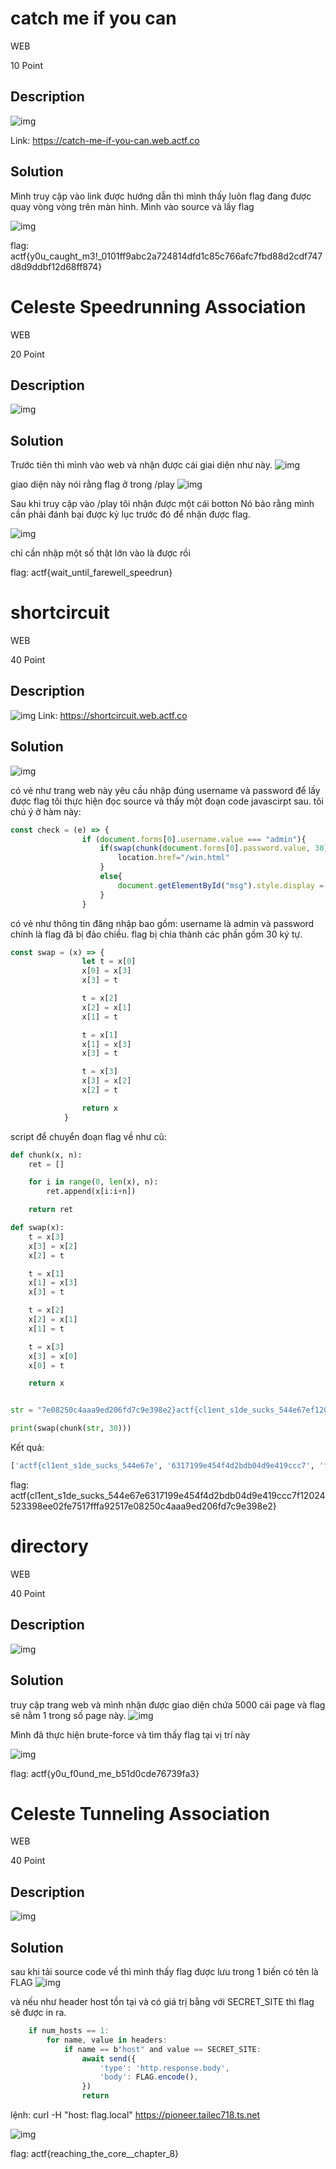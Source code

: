 
# catch me if you can
WEB

10 Point

## Description
![img](./images/1.png)

Link: https://catch-me-if-you-can.web.actf.co

## Solution
Mình truy cập vào link được hướng dẫn thì mình thấy luôn flag đang được quay vòng vòng trên màn hình.
Mình vào source và lấy flag

![img](./images/2.png)

flag: actf{y0u_caught_m3!_0101ff9abc2a724814dfd1c85c766afc7fbd88d2cdf747d8d9ddbf12d68ff874}

# Celeste Speedrunning Association
WEB

20 Point

## Description
![img](./images/3.png)

## Solution
Trước tiên thì mình vào web và nhận được cái giai diện như này.
![img](./images/4.png)

giao diện này nói rằng flag ở trong /play
![img](./images/5.png)

Sau khi truy cập vào /play tôi nhận được một cái botton
Nó bảo rằng mình cần phải đánh bại được kỷ lục trước đó để nhận được flag.

![img](./images/6.png)

chỉ cần nhập một số thật lớn vào là được rồi

flag: actf{wait_until_farewell_speedrun}

# shortcircuit
WEB

40 Point

## Description
![img](./images/7.png)
Link: https://shortcircuit.web.actf.co

## Solution
![img](./images/8.png)

có vẻ như trang web này yêu cầu nhập đúng username và password để lấy được flag
tôi thực hiện đọc source và thấy một đoạn code javascirpt sau.
tôi chú ý ở hàm này: 
```js
const check = (e) => {
                if (document.forms[0].username.value === "admin"){
                    if(swap(chunk(document.forms[0].password.value, 30)).join("") == "7e08250c4aaa9ed206fd7c9e398e2}actf{cl1ent_s1de_sucks_544e67ef12024523398ee02fe7517fffa92516317199e454f4d2bdb04d9e419ccc7"){
                        location.href="/win.html"
                    }
                    else{
                        document.getElementById("msg").style.display = "block"
                    }
                }
```

có vẻ như thông tin đăng nhập bao gồm: username là admin và password chính là flag đã bị đảo chiều.
flag bị chia thành các phần gồm 30 ký tự.

```js
const swap = (x) => {
                let t = x[0]
                x[0] = x[3]
                x[3] = t

                t = x[2]
                x[2] = x[1]
                x[1] = t

                t = x[1]
                x[1] = x[3]
                x[3] = t

                t = x[3]
                x[3] = x[2]
                x[2] = t

                return x
            }
```

script để chuyển đoạn flag về như cũ: 
```python
def chunk(x, n):
    ret = []

    for i in range(0, len(x), n):
        ret.append(x[i:i+n])

    return ret

def swap(x):
    t = x[3]
    x[3] = x[2]
    x[2] = t

    t = x[1]
    x[1] = x[3]
    x[3] = t

    t = x[2]
    x[2] = x[1]
    x[1] = t

    t = x[3]
    x[3] = x[0]
    x[0] = t

    return x


str = "7e08250c4aaa9ed206fd7c9e398e2}actf{cl1ent_s1de_sucks_544e67ef12024523398ee02fe7517fffa92516317199e454f4d2bdb04d9e419ccc7"

print(swap(chunk(str, 30)))
```
Kết quả: 
```python
['actf{cl1ent_s1de_sucks_544e67e', '6317199e454f4d2bdb04d9e419ccc7', 'f12024523398ee02fe7517fffa9251', '7e08250c4aaa9ed206fd7c9e398e2}']
```

flag: actf{cl1ent_s1de_sucks_544e67e6317199e454f4d2bdb04d9e419ccc7f12024523398ee02fe7517fffa92517e08250c4aaa9ed206fd7c9e398e2}

# directory
WEB

40 Point

## Description
![img](./images/9.png)

## Solution
truy cập trang web và mình nhận được giao diện chứa 5000 cái page và flag sẽ nằm 1 trong số page này.
![img](./images/10.png)

Mình đã thực hiện brute-force và tìm thấy flag tại vị trí này

![img](./images/11.png)

flag: actf{y0u_f0und_me_b51d0cde76739fa3}


# Celeste Tunneling Association
WEB

40 Point

## Description
![img](./images/12.png)

## Solution
sau khi tải source code về thì mình thấy flag được lưu trong 1 biến có tên là FLAG
![img](./images/13.png)

và nếu như header host tồn tại và có giá trị bằng với SECRET_SITE thì flag sẽ được in ra.

```js
    if num_hosts == 1:
        for name, value in headers:
            if name == b"host" and value == SECRET_SITE:
                await send({
                    'type': 'http.response.body',
                    'body': FLAG.encode(),
                })
                return
```

lệnh: curl -H "host: flag.local" https://pioneer.tailec718.ts.net

![img](./images/14.png)


flag: actf{reaching_the_core__chapter_8}
